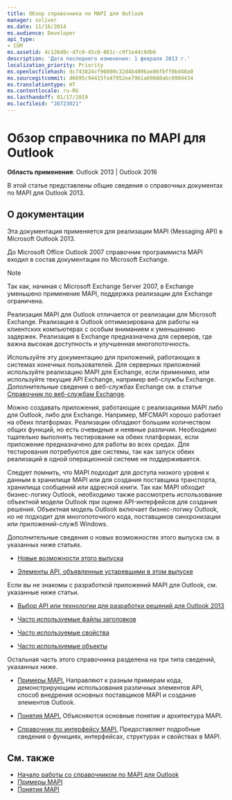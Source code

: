 ```yaml
---
title: Обзор справочника по MAPI для Outlook
manager: soliver
ms.date: 11/16/2014
ms.audience: Developer
api_type:
- COM
ms.assetid: 4c126d0c-d7c0-45c0-801c-c9f1e44c9db6
description: 'Дата последнего изменения: 1 февраля 2013 г.'
localization_priority: Priority
ms.openlocfilehash: dc743824cf96800c32d4b4006ae86fbff0bd48a0
ms.sourcegitcommit: d6695c94415fa47952ee7961a69660abc0904434
ms.translationtype: HT
ms.contentlocale: ru-RU
ms.lasthandoff: 01/17/2019
ms.locfileid: "28723021"
---
```

# <a name="outlook-mapi-reference-overview"></a>Обзор справочника по MAPI для Outlook

**Область применения**: Outlook 2013 | Outlook 2016 
  
В этой статье представлены общие сведения о справочных документах по MAPI для Outlook 2013.
  
## <a name="about-this-documentation"></a>О документации

Эта документация применяется для реализации MAPI (Messaging API) в Microsoft Outlook 2013. 
  
До Microsoft Office Outlook 2007 справочник программиста MAPI входил в состав документации по Microsoft Exchange.
  
> [!NOTE]
> Так как, начиная с Microsoft Exchange Server 2007, в Exchange уменьшено применение MAPI, поддержка реализации для Exchange ограничена. 
  
Реализация MAPI для Outlook отличается от реализации для Microsoft Exchange. Реализация в Outlook оптимизирована для работы на клиентских компьютерах с особым вниманием к уменьшению задержек. Реализация в Exchange предназначена для серверов, где важна высокая доступность и улучшенная многопоточность.
  
Используйте эту документацию для приложений, работающих в системах конечных пользователей. Для серверных приложений используйте реализацию MAPI для Exchange, если применимо, или используйте текущие API Exchange, например веб-службы Exchange. Дополнительные сведения о веб-службах Exchange см. в статье [Справочник по веб-службам Exchange](https://msdn.microsoft.com/library/bb204119.aspx).
  
Можно создавать приложения, работающие с реализациями MAPI либо для Outlook, либо для Exchange. Например, MFCMAPI хорошо работает на обеих платформах. Реализации обладают большим количеством общих функций, но есть очевидные и неявные различия. Необходимо тщательно выполнять тестирование на обеих платформах, если приложение предназначено для работы во всех средах. Для тестирования потребуются две системы, так как запуск обеих реализаций в одной операционной системе не поддерживается.
  
Следует помнить, что MAPI подходит для доступа низкого уровня к данным в хранилище MAPI или для создания поставщика транспорта, хранилища сообщений или адресной книги. Так как MAPI обходит бизнес-логику Outlook, необходимо также рассмотреть использование объектной модели Outlook при оценке API-интерфейсов для создания решения. Объектная модель Outlook включает бизнес-логику Outlook, но не подходит для многопоточного кода, поставщиков синхронизации или приложений-служб Windows.
  
Дополнительные сведения о новых возможностях этого выпуска см. в указанных ниже статьях.
  
- [Новые возможности этого выпуска](what-s-new-in-this-edition.md)
    
- [Элементы API, объявленные устаревшими в этом выпуске](api-elements-deprecated-in-this-edition.md)
    
Если вы не знакомы с разработкой приложений MAPI для Outlook, см. указанные ниже статьи.
  
- [Выбор API или технологии для разработки решений для Outlook 2013](https://msdn.microsoft.com/library/jj900714.aspx)
    
- [Часто используемые файлы заголовков](commonly-used-header-files.md)
    
- [Часто используемые свойства](commonly-used-properties.md)
    
- [Часто используемые объекты](commonly-used-objects.md)
    
Остальная часть этого справочника разделена на три типа сведений, указанных ниже.
  
- [Примеры MAPI.](mapi-samples.md) Направляют к разным примерам кода, демонстрирующим использования различных элементов API, способ внедрения основных поставщиков MAPI и создание элементов Outlook. 
    
- [Понятия MAPI.](mapi-concepts.md) Объясняются основные понятия и архитектура MAPI. 
    
- [Справочник по интерфейсу MAPI.](mapi-reference.md) Предоставляет подробные сведения о функциях, интерфейсах, структурах и свойствах в MAPI. 
    
## <a name="see-also"></a>См. также

- [Начало работы со справочником по MAPI для Outlook](getting-started-with-the-outlook-mapi-reference.md)
- [Примеры MAPI](mapi-samples.md)
- [Понятия MAPI](mapi-concepts.md)

